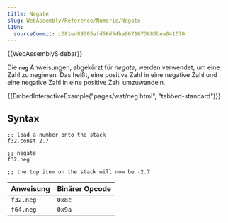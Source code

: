 ```yaml
---
title: Negate
slug: WebAssembly/Reference/Numeric/Negate
l10n:
  sourceCommit: c681ed89305afd56d54ba6671673680bea041670
---
```


{{WebAssemblySidebar}}

Die **`neg`** Anweisungen, abgekürzt für _negate_, werden verwendet, um eine Zahl zu negieren. Das heißt, eine positive Zahl in eine negative Zahl und eine negative Zahl in eine positive Zahl umzuwandeln.

{{EmbedInteractiveExample("pages/wat/neg.html", "tabbed-standard")}}

## Syntax

```wasm
;; load a number onto the stack
f32.const 2.7

;; negate
f32.neg

;; the top item on the stack will now be -2.7
```

| Anweisung | Binärer Opcode |
| --------- | -------------- |
| `f32.neg` | `0x8c`         |
| `f64.neg` | `0x9a`         |
